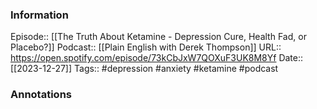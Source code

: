 ### Information

Episode:: [[The Truth About Ketamine - Depression Cure, Health Fad, or Placebo?]]
Podcast:: [[Plain English with Derek Thompson]]
URL:: https://open.spotify.com/episode/73kCbJxW7QOXuF3UK8M8Yf
Date:: [[2023-12-27]]
Tags:: #depression #anxiety #ketamine
#podcast


### Annotations

